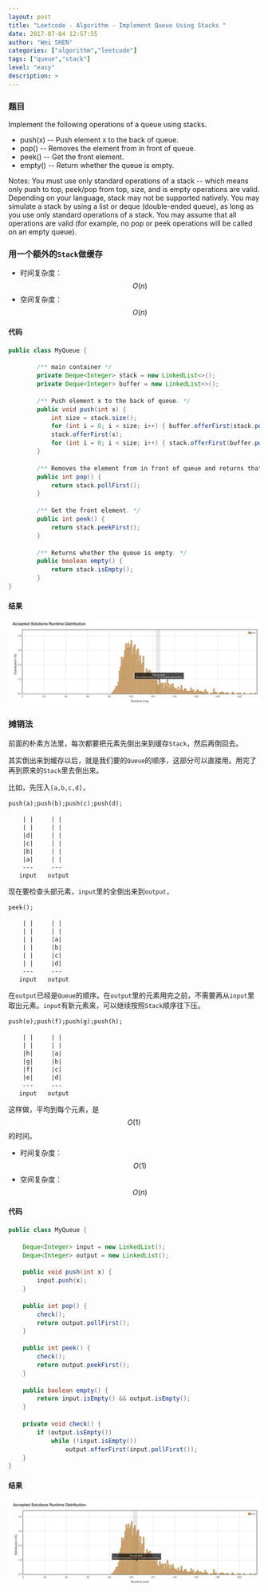 ```yaml
---
layout: post
title: "Leetcode - Algorithm - Implement Queue Using Stacks "
date: 2017-07-04 12:57:55
author: "Wei SHEN"
categories: ["algorithm","leetcode"]
tags: ["queue","stack"]
level: "easy"
description: >
---
```


### 题目
Implement the following operations of a queue using stacks.

* push(x) -- Push element x to the back of queue.
* pop() -- Removes the element from in front of queue.
* peek() -- Get the front element.
* empty() -- Return whether the queue is empty.

Notes:
You must use only standard operations of a stack -- which means only push to top, peek/pop from top, size, and is empty operations are valid.
Depending on your language, stack may not be supported natively. You may simulate a stack by using a list or deque (double-ended queue), as long as you use only standard operations of a stack.
You may assume that all operations are valid (for example, no pop or peek operations will be called on an empty queue).


### 用一个额外的`Stack`做缓存
* 时间复杂度：$$O(n)$$
* 空间复杂度：$$O(n)$$

#### 代码
```java
public class MyQueue {

        /** main container */
        private Deque<Integer> stack = new LinkedList<>();
        private Deque<Integer> buffer = new LinkedList<>();

        /** Push element x to the back of queue. */
        public void push(int x) {
            int size = stack.size();
            for (int i = 0; i < size; i++) { buffer.offerFirst(stack.pollFirst()); } // out all
            stack.offerFirst(x);
            for (int i = 0; i < size; i++) { stack.offerFirst(buffer.pollFirst()); } // back all
        }

        /** Removes the element from in front of queue and returns that element. */
        public int pop() {
            return stack.pollFirst();
        }

        /** Get the front element. */
        public int peek() {
            return stack.peekFirst();
        }

        /** Returns whether the queue is empty. */
        public boolean empty() {
            return stack.isEmpty();
        }
}
```

#### 结果
![implement-queue-using-stacks-1](/images/leetcode/implement-queue-using-stacks-1.png)


### 摊销法
前面的朴素方法里，每次都要把元素先倒出来到缓存`Stack`，然后再倒回去。

其实倒出来到缓存以后，就是我们要的`Queue`的顺序，这部分可以直接用。用完了再到原来的`Stack`里去倒出来。

比如，先压入`[a,b,c,d]`，
```
push(a);push(b);push(c);push(d);

    | |     | |
    | |     | |
    |d|     | |
    |c|     | |
    |b|     | |
    |a|     | |
    ---     ---
   input   output
```
现在要检查头部元素，`input`里的全倒出来到`output`，
```
peek();

    | |     | |
    | |     | |
    | |     |a|
    | |     |b|
    | |     |c|
    | |     |d|
    ---     ---
   input   output
```
在`output`已经是`Queue`的顺序。在`output`里的元素用完之前，不需要再从`input`里取出元素。`input`有新元素来，可以继续按照`Stack`顺序往下压。
```
push(e);push(f);push(g);push(h);

    | |     | |
    | |     | |
    |h|     |a|
    |g|     |b|
    |f|     |c|
    |e|     |d|
    ---     ---
   input   output
```

这样做，平均到每个元素，是 $$O(1)$$ 的时间。
* 时间复杂度：$$O(1)$$
* 空间复杂度：$$O(n)$$

#### 代码
```java
public class MyQueue {

    Deque<Integer> input = new LinkedList();
    Deque<Integer> output = new LinkedList();

    public void push(int x) {
        input.push(x);
    }

    public int pop() {
        check();
        return output.pollFirst();
    }

    public int peek() {
        check();
        return output.peekFirst();
    }

    public boolean empty() {
        return input.isEmpty() && output.isEmpty();
    }

    private void check() {
        if (output.isEmpty())
            while (!input.isEmpty())
                output.offerFirst(input.pollFirst());
    }
}
```

#### 结果
![implement-queue-using-stacks-2](/images/leetcode/implement-queue-using-stacks-2.png)

